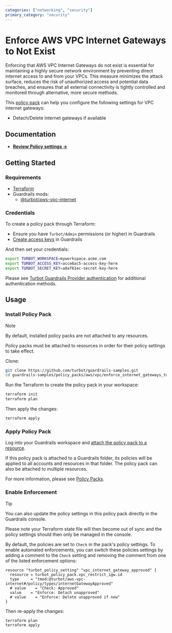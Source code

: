```yaml
---
categories: ["networking", "security"]
primary_category: "security"
---
```


# Enforce AWS VPC Internet Gateways to Not Exist

Enforcing that AWS VPC Internet Gateways do not exist is essential for maintaining a highly secure network environment by preventing direct internet access to and from your VPCs. This measure minimizes the attack surface, reduces the risk of unauthorized access and potential data breaches, and ensures that all external connectivity is tightly controlled and monitored through alternative, more secure methods.

This [policy pack](https://turbot.com/guardrails/docs/concepts/policy-packs) can help you configure the following settings for VPC internet gateways:

- Detach/Delete internet gateways if available

## Documentation

- **[Review Policy settings →](https://hub.guardrails.turbot.com/policy-packs/aws_vpc_enforce_internet_gateways_to_not_exist/settings)**

## Getting Started

### Requirements

- [Terraform](https://developer.hashicorp.com/terraform/install)
- Guardrails mods:
  - [@turbot/aws-vpc-internet](https://hub.guardrails.turbot.com/mods/aws/mods/aws-vpc-internet)

### Credentials

To create a policy pack through Terraform:

- Ensure you have `Turbot/Admin` permissions (or higher) in Guardrails
- [Create access keys](https://turbot.com/guardrails/docs/guides/iam/access-keys#generate-a-new-guardrails-api-access-key) in Guardrails

And then set your credentials:

```sh
export TURBOT_WORKSPACE=myworkspace.acme.com
export TURBOT_ACCESS_KEY=acce6ac5-access-key-here
export TURBOT_SECRET_KEY=a8af61ec-secret-key-here
```

Please see [Turbot Guardrails Provider authentication](https://registry.terraform.io/providers/turbot/turbot/latest/docs#authentication) for additional authentication methods.

## Usage

### Install Policy Pack

> [!NOTE]
> By default, installed policy packs are not attached to any resources.
>
> Policy packs must be attached to resources in order for their policy settings to take effect.

Clone:

```sh
git clone https://github.com/turbot/guardrails-samples.git
cd guardrails-samples/policy_packs/aws/vpc/enforce_internet_gateways_to_not_exist
```

Run the Terraform to create the policy pack in your workspace:

```sh
terraform init
terraform plan
```

Then apply the changes:

```sh
terraform apply
```

### Apply Policy Pack

Log into your Guardrails workspace and [attach the policy pack to a resource](https://turbot.com/guardrails/docs/guides/policy-packs#attach-a-policy-pack-to-a-resource).

If this policy pack is attached to a Guardrails folder, its policies will be applied to all accounts and resources in that folder. The policy pack can also be attached to multiple resources.

For more information, please see [Policy Packs](https://turbot.com/guardrails/docs/concepts/policy-packs).

### Enable Enforcement

> [!TIP]
> You can also update the policy settings in this policy pack directly in the Guardrails console.
>
> Please note your Terraform state file will then become out of sync and the policy settings should then only be managed in the console.

By default, the policies are set to `Check` in the pack's policy settings. To enable automated enforcements, you can switch these policies settings by adding a comment to the `Check` setting and removing the comment from one of the listed enforcement options:

```hcl
resource "turbot_policy_setting" "vpc_internet_gateway_approved" {
  resource = turbot_policy_pack.vpc_restrict_igw.id
  type     = "tmod:@turbot/aws-vpc-internet#/policy/types/internetGatewayApproved"
  # value    = "Check: Approved"
  value    = "Enforce: Detach unapproved"
  # value    = "Enforce: Delete unapproved if new"
}

```

Then re-apply the changes:

```sh
terraform plan
terraform apply
```
